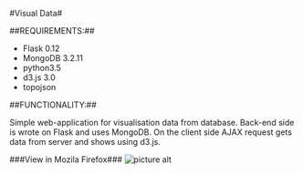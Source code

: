 #Visual Data#

##REQUIREMENTS:##

* Flask 0.12
* MongoDB 3.2.11
* python3.5
* d3.js 3.0
* topojson


##FUNCTIONALITY:##

Simple web-application for visualisation data from database.
Back-end side is wrote on Flask and uses MongoDB.
On the client side AJAX request gets data from server 
and shows using d3.js. 

###View in Mozila Firefox###
![picture alt](http://hkar.ru/NJ9G "view")

